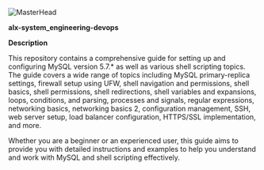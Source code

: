 ![MasterHead](https://cdn.hashnode.com/res/hashnode/image/upload/v1675458903897/117f1ced-e50e-4d04-a0a6-c9afed789d67.gif?w=1600&h=840&fit=crop&crop=entropy&auto=format,compress&gif-q=60&format=webm)

**alx-system_engineering-devops**


**Description**


This repository contains a comprehensive guide for setting up and configuring MySQL version 5.7.* as well as various shell scripting topics. The guide covers a wide range of topics including MySQL primary-replica settings, firewall setup using UFW, shell navigation and permissions, shell basics, shell permissions, shell redirections, shell variables and expansions, loops, conditions, and parsing, processes and signals, regular expressions, networking basics, networking basics 2, configuration management, SSH, web server setup, load balancer configuration, HTTPS/SSL implementation, and more.

Whether you are a beginner or an experienced user, this guide aims to provide you with detailed instructions and examples to help you understand and work with MySQL and shell scripting effectively.
